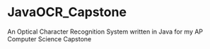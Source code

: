 # JavaOCR_Capstone
An Optical Character Recognition System written in Java for my AP Computer Science Capstone
